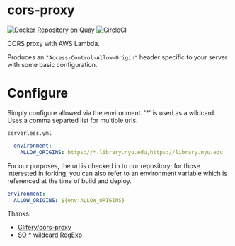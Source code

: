 # cors-proxy

[![Docker Repository on Quay](https://quay.io/repository/nyulibraries/cors-proxy/status "Docker Repository on Quay")](https://quay.io/repository/nyulibraries/cors-proxy)
[![CircleCI](https://circleci.com/gh/NYULibraries/cors-proxy.svg?style=svg)](https://circleci.com/gh/NYULibraries/cors-proxy)

CORS proxy with AWS Lambda.

Produces an `"Access-Control-Allow-Origin"` header specific to your server with some basic configuration.

# Configure

Simply configure allowed  via the environment. '*' is used as a wildcard. Uses a comma separted list for multiple urls.

`serverless.yml`
```yml
  environment:
    ALLOW_ORIGINS: https://*.library.nyu.edu,https://library.nyu.edu
```

For our purposes, the url is checked in to our repository; for those interested in forking, you can also refer to an environment variable which is referenced at the time of build and deploy.

```yml
environment:
  ALLOW_ORIGINS: ${env:ALLOW_ORIGINS}
```

Thanks:
* [Glifery/cors-proxy](https://github.com/Glifery/cors-proxy)
* [SO * wildcard RegExp](https://stackoverflow.com/a/32402438/8603212)
